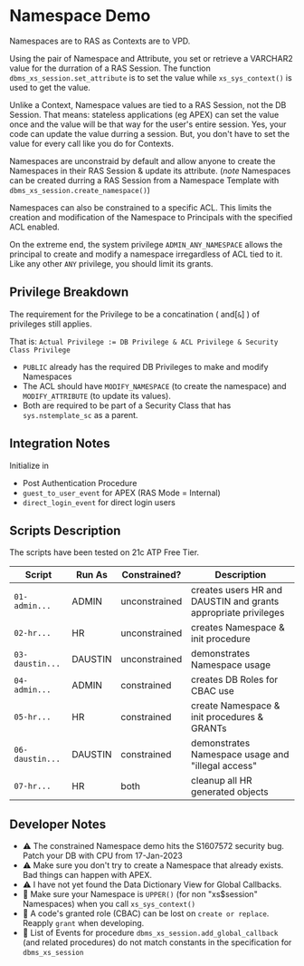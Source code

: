 # Namespace Demo

Namespaces are to RAS as Contexts are to VPD.

Using the pair of Namespace and Attribute, you set or retrieve a VARCHAR2 value for the durration of a RAS Session. The function `dbms_xs_session.set_attribute` is to set the value while `xs_sys_context()` is used to get the value.

Unlike a Context, Namespace values are tied to a RAS Session, not the DB Session.
That means: stateless applications (eg APEX) can set the value once and the value will be that way for the user's entire session. Yes, your code can update the value durring a session. But, you don't have to set the value for every call like you do for Contexts.

Namespaces are unconstraid by default and allow anyone to create the Namespaces in their RAS Session & update its attribute. (*note* Namespaces can be created durring a RAS Session from a Namespace Template with `dbms_xs_session.create_namespace()`)

Namespaces can also be constrained to a specific ACL.
This limits the creation and modification of the Namespace to Principals with the specified ACL enabled.

On the extreme end, the system privilege `ADMIN_ANY_NAMESPACE` allows the principal to create and modify a namespace irregardless of ACL tied to it.
Like any other `ANY` privilege, you should limit its grants.

## Privilege Breakdown
The requirement for the Privilege to be a concatination ( and[`&`] ) of privileges still applies.

That is:  `Actual Privilege := DB Privilege & ACL Privilege & Security Class Privilege`

- `PUBLIC` already has the required DB Privileges to make and modify Namespaces
- The ACL should have `MODIFY_NAMESPACE` (to create the namespace) and `MODIFY_ATTRIBUTE` (to update its values).
- Both are required to be part of a Security Class that has `sys.nstemplate_sc` as a parent.

## Integration Notes
Initialize in
- Post Authentication Procedure
- `guest_to_user_event` for APEX (RAS Mode = Internal)
- `direct_login_event` for direct login users

## Scripts Description
The scripts have been tested on 21c ATP Free Tier.

Script | Run As | Constrained? | Description
---|---|---|---
`01-admin...` | ADMIN | unconstrained | creates users HR and DAUSTIN and grants appropriate privileges
`02-hr...` | HR | unconstrained | creates Namespace & init procedure
`03-daustin...` | DAUSTIN | unconstrained | demonstrates Namespace usage
`04-admin...` | ADMIN | constrained | creates DB Roles for CBAC use
`05-hr...` | HR | constrained | create Namespace & init procedures & GRANTs
`06-daustin...` | DAUSTIN | constrained | demonstrates Namespace usage and "illegal access"
`07-hr...` | HR | both | cleanup all HR generated objects

## Developer Notes
- ⚠️ The constrained Namespace demo hits the S1607572 security bug. Patch your DB with CPU from 17-Jan-2023
- ⚠️ Make sure you don't try to create a Namespace that already exists. Bad things can happen with APEX.
- ⚠️ I have not yet found the Data Dictionary View for Global Callbacks.
- 🐜 Make sure your Namespace is `UPPER()` (for non "xs$session" Namespaces) when you call `xs_sys_context()`
- 🐜 A code's granted role (CBAC) can be lost on `create or replace`. Reapply `grant` when developing.
- 📖 List of Events for procedure `dbms_xs_session.add_global_callback` (and related procedures) do not match constants in the specification for `dbms_xs_session`


